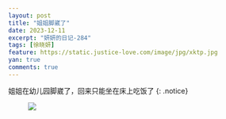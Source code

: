 ```yaml
---
layout: post
title: "姐姐脚崴了"
date: 2023-12-11
excerpt: "妍妍的日记-284"
tags: [徐晓妍]
feature: https://static.justice-love.com/image/jpg/xktp.jpg
yan: true
comments: true
---
```

姐姐在幼儿园脚崴了，回来只能坐在床上吃饭了
{: .notice}
<figure>
    <img src="{{ site.staticUrl }}/yanyan/image/jiaowaile.jpg" />
</figure>
